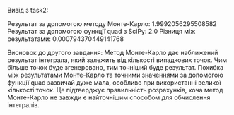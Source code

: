 Вивід з task2:

Результат за допомогою методу Монте-Карло: 1.9992056295508582
Результат за допомогою функції quad з SciPy: 2.0
Різниця між результатами: 0.000794370449141768

Висновок до другого завдання:
Метод Монте-Карло дає наближений результат інтеграла, який залежить від кількості випадкових точок. 
Чим більше точок буде згенеровано, тим точніший буде результат. 
Похибка між результатами Монте-Карло та точними значеннями за допомогою функції quad зазвичай дуже мала, особливо при використанні великої кількості точок. 
Це підтверджує правильність розрахунків, хоча метод Монте-Карло не завжди є найточнішим способом для обчислення інтегралів.